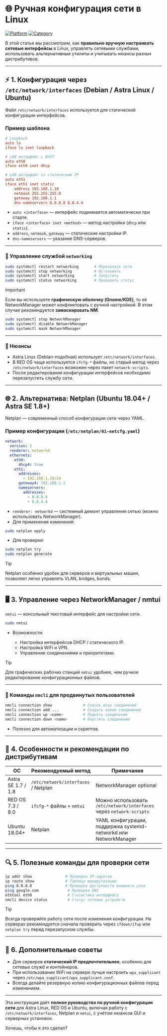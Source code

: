 # 🌐 Ручная конфигурация сети в Linux

[![Platform](https://img.shields.io/badge/platform-Linux-lightgrey?style=flat-square&logo=linux)]()
[![Category](https://img.shields.io/badge/category-Networking-blue?style=flat-square)]()

В этой статье мы рассмотрим, как **правильно вручную настраивать сетевые интерфейсы** в Linux, управлять сетевыми службами, использовать альтернативные утилиты и учитывать нюансы разных дистрибутивов.

---

## ⚡ 1. Конфигурация через `/etc/network/interfaces` (Debian / Astra Linux / Ubuntu)

Файл `/etc/network/interfaces` используется для статической конфигурации интерфейсов.  

### Пример шаблона

```ini
# Loopback
auto lo
iface lo inet loopback

# LAN интерфейс с DHCP
auto eth0
iface eth0 inet dhcp

# LAN интерфейс со статическим IP
auto eth1
iface eth1 inet static
    address 192.168.1.10
    netmask 255.255.255.0
    gateway 192.168.1.1
    dns-nameservers 8.8.8.8 8.8.4.4
````

* `auto <interface>` — интерфейс поднимается автоматически при старте.
* `iface <interface> inet <method>` — метод настройки (`dhcp` или `static`).
* `address`, `netmask`, `gateway` — статические настройки IP.
* `dns-nameservers` — указание DNS-серверов.

---

### 🔧 Управление службой `networking`

```bash
sudo systemctl restart networking       # Перезапуск сети
sudo systemctl stop networking          # Остановить
sudo systemctl start networking         # Запустить
sudo systemctl status networking        # Проверить статус
```

> [!IMPORTANT]
> Если вы используете **графическую оболочку (Gnome/KDE)**, то её NetworkManager может конфликтовать с ручной настройкой.
> В этом случае рекомендуется **замаскировать NM**:

```bash
sudo systemctl stop NetworkManager
sudo systemctl disable NetworkManager
sudo systemctl mask NetworkManager
```

---

### 📝 Нюансы

* Astra Linux (Debian-подобная) использует `/etc/network/interfaces`.
* В RED OS чаще используется `ifcfg-*` файлы, но старый метод через `/etc/network/interfaces` возможен через пакет `network-scripts`.
* После редактирования конфигурации интерфейсов необходимо перезапустить службу сети.

---

## 🌐 2. Альтернатива: Netplan (Ubuntu 18.04+ / Astra SE 1.8+)

Netplan — современный способ конфигурации сети через YAML.

### Пример конфигурации (`/etc/netplan/01-netcfg.yaml`)

```yaml
network:
  version: 2
  renderer: networkd
  ethernets:
    eth0:
      dhcp4: true
    eth1:
      addresses:
        - 192.168.1.10/24
      gateway4: 192.168.1.1
      nameservers:
        addresses:
          - 8.8.8.8
          - 8.8.4.4
```

* `renderer: networkd` — системный демонт управления сетью (можно использовать NetworkManager).
* Для применения изменений:

```bash
sudo netplan apply
```

* Для проверки:

```bash
sudo netplan try
sudo netplan generate
```

> [!TIP]
> Netplan особенно удобен для серверов и виртуальных машин, позволяет легко управлять VLAN, bridges, bonds.

---

## 🖥 3. Управление через NetworkManager / nmtui

`nmtui` — консольный текстовый интерфейс для настройки сети.

```bash
sudo nmtui
```

* Возможности:

  * Настройка интерфейсов DHCP / статического IP.
  * Настройка WiFi и VPN.
  * Управление соединениями и приоритетами.

> [!TIP]
> Для графических рабочих станций `nmtui` удобнее, чем ручное редактирование конфигурационных файлов.

---

### 🔧 Команды `nmcli` для продвинутых пользователей

```bash
nmcli connection show              # Список всех соединений
nmcli connection add ...           # Создать новое соединение
nmcli connection up <name>         # Поднять соединение
nmcli connection down <name>       # Опустить соединение
```

* Полезно для автоматизации и скриптов.

---

## 📌 4. Особенности и рекомендации по дистрибутивам

| ОС                 | Рекомендуемый метод                 | Примечания                                                           |
| ------------------ | ----------------------------------- | -------------------------------------------------------------------- |
| Astra SE 1.7 / 1.8 | `/etc/network/interfaces` / Netplan | NetworkManager optional                                              |
| RED OS 7.3 / 8.0   | `ifcfg-*` файлы + `nmtui`           | Можно использовать `/etc/network/interfaces` через `network-scripts` |
| Ubuntu 18.04+      | Netplan                             | YAML конфигурации, поддержка systemd-networkd или NetworkManager     |

---

## 🔍 5. Полезные команды для проверки сети

```bash
ip addr show               # Проверка IP-адресов
ip route show              # Таблица маршрутизации
ping 8.8.8.8               # Проверка доступности внешнего узла
ping google.com             # Проверка DNS
ethtool eth0                # Статистика интерфейса
nmcli device status         # Статус сетевых устройств
```

> [!TIP]
> Всегда проверяйте работу сети после изменения конфигурации. На серверах рекомендуется сначала проверить через `ifdown/ifup` или `netplan try` перед перезапуском службы.

---

## 🧩 6. Дополнительные советы

* Для серверов **статический IP предпочтительнее**, особенно для сетевых служб и контейнеров.
* При использовании WiFi на сервере лучше настроить `wpa_supplicant` через `/etc/wpa_supplicant/wpa_supplicant.conf`.
* Всегда делайте резервную копию конфигурационных файлов перед изменением.

---

Эта инструкция даёт **полное руководство по ручной конфигурации сети** для Astra Linux, RED OS и Ubuntu, включая работу с `/etc/network/interfaces`, Netplan и `nmtui`, с учётом нюансов GUI и серверных установок.

Хочешь, чтобы я это сделал?
```
